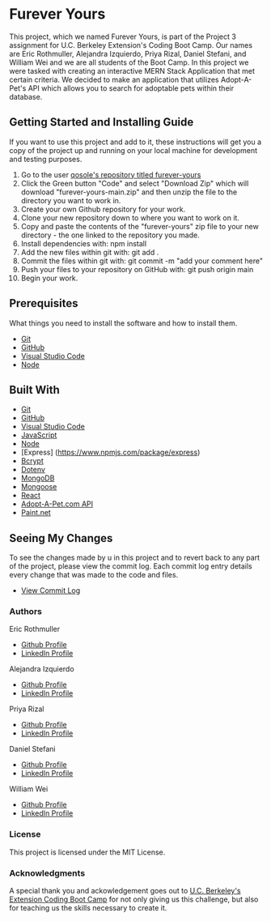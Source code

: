 # Furever Yours

This project, which we named Furever Yours, is part of the Project 3 assignment for U.C. Berkeley Extension's Coding Boot Camp. Our names are Eric Rothmuller, Alejandra Izquierdo, Priya Rizal, Daniel Stefani, and William Wei and we are all students of the Boot Camp. In this project we were tasked with creating an interactive MERN Stack Application that met certain criteria. We decided to make an application that utilizes Adopt-A-Pet's API which allows you to search for adoptable pets within their database.

## Getting Started and Installing Guide

If you want to use this project and add to it, these instructions will get you a copy of the project up and running on your local machine for development and testing purposes.

1. Go to the user [qosole's repository titled furever-yours](https://github.com/qosole/furever-yours)
2. Click the Green button "Code" and select "Download Zip" which will download "furever-yours-main.zip" and then unzip the file to the directory you want to work in.
3. Create your own Github repository for your work.
4. Clone your new repository down to where you want to work on it.
5. Copy and paste the contents of the "furever-yours" zip file to your new directory - the one linked to the repository you made.
6. Install dependencies with: npm install
7. Add the new files within git with: git add .
8. Commit the files within git with: git commit -m "add your comment here"
9. Push your files to your repository on GitHub with: git push origin main
10. Begin your work.

## Prerequisites

What things you need to install the software and how to install them.

- [Git](https://git-scm.com/downloads)
- [GitHub](https://github.com/)
- [Visual Studio Code](https://code.visualstudio.com/download)
- [Node](https://nodejs.org/en/)

## Built With

- [Git](https://git-scm.com/downloads)
- [GitHub](https://github.com/)
- [Visual Studio Code](https://code.visualstudio.com/download)
- [JavaScript](https://developer.mozilla.org/en-US/docs/Web/JavaScript)
- [Node](https://nodejs.org/en/)
- [Express] (https://www.npmjs.com/package/express)
- [Bcrypt](https://www.npmjs.com/package/bcrypt)
- [Dotenv](https://www.npmjs.com/package/dotenv)
- [MongoDB](https://www.mongodb.com/)
- [Mongoose](https://www.npmjs.com/package/mongoose)
- [React](https://reactjs.org/docs/create-a-new-react-app.html)
- [Adopt-A-Pet.com API](https://www.adoptapet.com/public/apis/pet_list.html)
- [Paint.net](https://www.getpaint.net/)


## Seeing My Changes

To see the changes made by u in this project and to revert back to any part of the project, please view the commit log. Each commit log entry details every change that was made to the code and files.

- [View Commit Log](https://github.com/qosole/furever-yours/commits/main)

### Authors

Eric Rothmuller

- [Github Profile](https://github.com/ericrothmuller)
- [LinkedIn Profile](https://www.linkedin.com/in/eric-rothmuller/)

Alejandra Izquierdo

- [Github Profile](hhttps://github.com/alenambo02)
- [LinkedIn Profile](https://www.linkedin.com/in/alejandra-n-izquierdo-b8488516b/)

Priya Rizal

- [Github Profile](https://github.com/priyarizal)
- [LinkedIn Profile](https://www.linkedin.com/in/priya-r-822271110/)

Daniel Stefani

- [Github Profile](https://github.com/DStefani86)
- [LinkedIn Profile](https://www.linkedin.com/in/danielstefani/)

William Wei

- [Github Profile](https://github.com/qosole)
- [LinkedIn Profile](https://www.linkedin.com/in/william-wei-044b35241/)


### License

This project is licensed under the MIT License.

### Acknowledgments

A special thank you and ackowledgement goes out to [U.C. Berkeley's Extension Coding Boot Camp](https://bootcamp.berkeley.edu/coding/) for not only giving us this challenge, but also for teaching us the skills necessary to create it.
